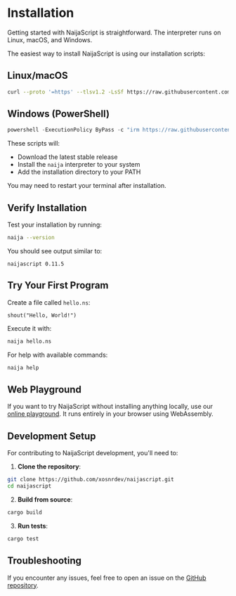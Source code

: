 # Installation

Getting started with NaijaScript is straightforward. The interpreter runs on Linux, macOS, and Windows.

The easiest way to install NaijaScript is using our installation scripts:

## Linux/macOS

```bash
curl --proto '=https' --tlsv1.2 -LsSf https://raw.githubusercontent.com/xosnrdev/naijascript/master/scripts/install.sh | sh
```

## Windows (PowerShell)

```powershell
powershell -ExecutionPolicy ByPass -c "irm https://raw.githubusercontent.com/xosnrdev/naijascript/master/scripts/install.ps1 | iex"
```

These scripts will:

- Download the latest stable release
- Install the `naija` interpreter to your system
- Add the installation directory to your PATH

You may need to restart your terminal after installation.

## Verify Installation

Test your installation by running:

```bash
naija --version
```

You should see output similar to:

```text
naijascript 0.11.5
```

## Try Your First Program

Create a file called `hello.ns`:

```naijascript
shout("Hello, World!")
```

Execute it with:

```bash
naija hello.ns
```

For help with available commands:

```bash
naija help
```

## Web Playground

If you want to try NaijaScript without installing anything locally, use our [online playground](https://naijascript-playground.pages.dev). It runs entirely in your browser using WebAssembly.

## Development Setup

For contributing to NaijaScript development, you'll need to:

1. **Clone the repository**:

```bash
git clone https://github.com/xosnrdev/naijascript.git
cd naijascript
```

2. **Build from source**:

```bash
cargo build
```

3. **Run tests**:

```bash
cargo test
```

## Troubleshooting

If you encounter any issues, feel free to open an issue on the [GitHub repository](https://github.com/xosnrdev/naijascript/issues).
